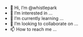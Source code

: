 - 👋 Hi, I’m @whistlepark
- 👀 I’m interested in ...
- 🌱 I’m currently learning ...
- 💞️ I’m looking to collaborate on ...
- 📫 How to reach me ...

<!---
whistlepark/whistlepark is a ✨ special ✨ repository because its `README.md` (this file) appears on your GitHub profile.
You can click the Preview link to take a look at your changes.
--->

